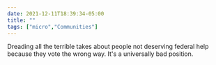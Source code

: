 ```yaml
---
date: 2021-12-11T18:39:34-05:00
title: ""
tags: ["micro","Communities"]
---
```

Dreading all the terrible takes about people not deserving federal help because they vote the wrong way. It's a universally bad position.
